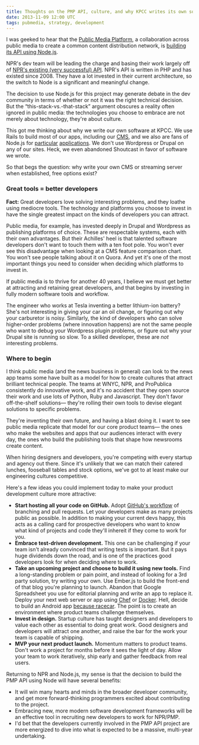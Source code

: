 ```yaml
---
title: Thoughts on the PMP API, culture, and why KPCC writes its own software
date: 2013-11-09 12:00 UTC
tags: pubmedia, strategy, development
---
```


I was geeked to hear that the [Public Media Platform](http://publicmediaplatform.org/), a collaboration across public media to create a common content distribution network, is [building its API using Node.js](https://github.com/publicmediaplatform/pmpdocs/wiki/Software-Stack).

NPR's dev team will be leading the charge and basing their work largely off of [NPR's existing (very successful) API](http://www.npr.org/api/index). NPR's API is written in PHP and has existed since 2008. They have a lot invested in their current architecture, so the switch to Node is a significant and meaningful change. 

The decision to use Node.js for this project may generate debate in the dev community in terms of whether or not it was the right technical decision. But the “this-stack-vs.-that-stack” argument obscures a reality often ignored in public media: the technologies you choose to embrace are not merely about technology, they're about culture.  

This got me thinking about why we write our own software at KPCC. We use Rails to build most of our apps, including our [CMS](https://github.com/SCPR/outpost), and we also are fans of Node.js for [particular](https://github.com/StreamMachine/StreamMachine/) [applications](https://github.com/SCPR/Newsroom). We don't use Wordpress or Drupal on any of our sites. Heck, we even abandoned Shoutcast in favor of software we wrote.

So that begs the question: why write your own CMS or streaming server when established, free options exist?

### Great tools = better developers

**Fact:** Great developers love solving interesting problems, and they loathe using mediocre tools. The technology and platforms you choose to invest in have the single greatest impact on the kinds of developers you can attract. 

Public media, for example, has invested deeply in Drupal and Wordpress as publishing platforms of choice. These are respectable systems, each with their own advantages. But their Achilles' heel is that talented software developers don't want to touch them with a ten foot pole. You won't ever see this disadvantage when looking at a CMS feature comparison chart. You won't see people talking about it on Quora. And yet it's one of the most important things you need to consider when deciding which platforms to invest in.

If public media is to thrive for another 40 years, I believe we must get better at attracting and retaining great developers, and that begins by investing in fully modern software tools and workflow.

The engineer who works at Tesla inventing a better lithium-ion battery? She's not interesting in giving your car an oil change, or figuring out why your carburetor is noisy. Similarly, the kind of developers who can solve higher-order problems (where innovation happens) are not the same people who want to debug your Wordpress plugin problems, or figure out why your Drupal site is running so slow. To a skilled developer, these are *not* interesting problems.

### Where to begin 

I think public media (and the news business in general) can look to the news app teams some have built as a model for how to create cultures that attract brilliant technical people. The teams at WNYC, NPR, and ProPublica consistently do innovative work, and it's no accident that they open source their work and use lots of Python, Ruby and Javascript. They don't favor off-the-shelf solutions— they're rolling their own tools to devise elegant solutions to specific problems. 

They're inventing their own future, and having a blast doing it. I want to see public media replicate that model for our core product teams— the ones who make the websites and apps that our audiences interact with every day, the ones who build the publishing tools that shape how newsrooms create content. 

When hiring designers and developers, you're competing with every startup and agency out there. Since it's unlikely that we can match their catered lunches, fooseball tables and stock options, we've got to at least make our engineering cultures competitive.

Here's a few ideas you could implement today to make your product development culture more attractive:

* **Start hosting all your code on GitHub.** Adopt [GitHub's workflow](http://zachholman.com/talk/how-github-uses-github-to-build-github/) of branching and pull requests. Let your developers make as many projects public as possible. In addition to making your current devs happy, this acts as a calling card for prospective developers who want to know what kind of projects and code they'll inhereit if they come to work for you. 
* **Embrace test-driven development.** This one can be challenging if your team isn't already convinced that writing tests is important. But it pays huge dividends down the road, and is one of the practices good developers look for when deciding where to work.  
* **Take an upcoming project and choose to build it using new tools.** Find a long-standing problem or pain point, and instead of looking for a 3rd party solution, try writing your own. Use Ember.js to build the front-end of that blog you're planning to launch. Abandon that Google Spreadsheet you use for editorial planning and write an app to replace it. Deploy your next web server or app using [Chef](http://www.opscode.com/chef/) or [Docker](https://www.docker.io/). Hell, decide to build an Android app [because racecar](http://www.complex.com/rides/2013/03/the-25-funniest-because-race-car-memes/). The point is to create an environment where product teams challenge themselves. 
* **Invest in design.** Startup culture has taught designers and developers to value each other as essential to doing great work. Good designers and developers will attract one another, and raise the bar for the work your team is capable of shipping.
* **MVP your next product launch.** Momentum matters to product teams. Don't work a project for months before it sees the light of day. Allow your team to work iteratively, ship early and gather feedback from real users. 

Returning to NPR and Node.js, my sense is that the decision to build the PMP API using Node will have several benefits:

* It will win many hearts and minds in the broader developer community, and get more forward-thinking programmers excited about contributing to the project. 
* Embracing new, more modern software development frameworks will be an effective tool in recruiting new developers to work for NPR/PMP.
* I'd bet that the developers currently involved in the PMP API project are more energized to dive into what is expected to be a massive, multi-year undertaking. 